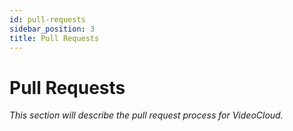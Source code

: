 ```yaml
---
id: pull-requests
sidebar_position: 3
title: Pull Requests
---
```


# Pull Requests

_This section will describe the pull request process for VideoCloud._ 